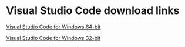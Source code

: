 # Visual Studio Code download links
[Visual Studio Code for Windows 64-bit](https://go.microsoft.com/fwlink/?Linkid=852157)

[Visual Studio Code for Windows 32-bit](https://go.microsoft.com/fwlink/?Linkid=623230)
